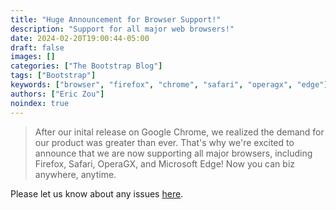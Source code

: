 ```yaml
---
title: "Huge Announcement for Browser Support!"
description: "Support for all major web browsers!"
date: 2024-02-20T19:00:44-05:00
draft: false
images: []
categories: ["The Bootstrap Blog"]
tags: ["Bootstrap"]
keywords: ["browser", "firefox", "chrome", "safari", "operagx", "edge"]
authors: ["Eric Zou"]
noindex: true
---
```



> After our inital release on Google Chrome, we realized the demand for our product was greater than ever. That's why we're excited to announce that we are now supporting all major browsers, including Firefox, Safari, OperaGX, and Microsoft Edge! Now you can biz anywhere, anytime.

Please let us know about any issues [here](https://github.com/ezou626/hugo-mock-landing-page-autodeployed/issues/new).
